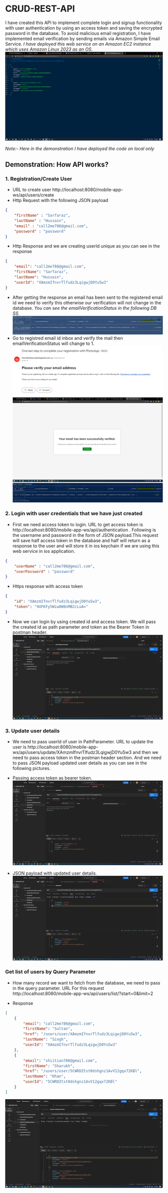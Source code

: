 # CRUD-REST-API
I have created this API to implement complete login and signup functionality with user authentication by using an access token and saving the encrypted password in the database. To avoid malicious email registration, I have implemented email verification by sending emails via Amazon Simple Email Service. _I have deployed this web service on an Amazon EC2 instance which uses Amazon Linux 2023 as an OS_.
![img](https://github.com/Sarfaraz-Hussain/CRUD-REST-API/blob/master/images/Screenshot%20(43).png)

_Note:- Here in the demonstration I have deployed the code on local only_

## Demonstration: How API works?
### 1. Registration/Create User 
- URL to create user http://localhost:8080/mobile-app-ws/api/users/create
- Http Request with the following JSON payload
```json
{
    "firstName" : "Sarfaraz",
    "lastName" : "Hussain",
    "email" : "call2me786@gmail.com",
    "password" : "password"
}
```   
- Http Response and we are creating userId unique as you can see in the response
```Json
{
    "email": "call2me786@gmail.com",
    "firstName": "Sarfaraz",
    "lastName": "Hussain",
    "userId": "XAmzmIfnvrTlfudz3LqigwjD0Yu5w3"
}
```
- After getting the response an email has been sent to the registered email id we need to verify this otherwise our verification will not change in the database. 
_You can see the emailVerificationStatus in the following DB SS._
![img](https://github.com/Sarfaraz-Hussain/CRUD-REST-API/blob/master/images/db1.png)
- Go to registred email id inbox and verify the mail then emailVerificationStatus will change to 1.
![img](https://github.com/Sarfaraz-Hussain/CRUD-REST-API/blob/master/images/email.png)
![img](https://github.com/Sarfaraz-Hussain/CRUD-REST-API/blob/master/images/Screenshot%20(37).png)
![img](https://github.com/Sarfaraz-Hussain/CRUD-REST-API/blob/master/images/Capture.PNG)

### 2. Login with user credentials that we have just created 
- First we need access token to login. URL to get access token is http://localhost:8080/mobile-app-ws/api/authentication . Following is the username and password in the form of JSON payload.This request will save half access token in the database and half will return as a response to the user and will store it in ios keychain if we are using this web service in ios application. 
```json
{
    "userName" : "call2me786@gmail.com",
    "userPassword" : "password"
}
```
- Https response with access token 
```json
{
    "id": "XAmzmIfnvrTlfudz3LqigwjD0Yu5w3",
    "token": "9UFKFy5Wiw0W8nMB2cLuA="
}
```
- Now we can login by using created id and access token. We will pass the created id as path parameter and token as the Bearer Token in postman header. 
![img](https://github.com/Sarfaraz-Hussain/CRUD-REST-API/blob/master/images/Screenshot%20(38).png)


### 3. Update user details
- We need to pass userId of user in PathParameter. URL to update the user is http://localhost:8080/mobile-app-ws/api/users/update/XAmzmIfnvrTlfudz3LqigwjD0Yu5w3 and then we need to pass access token in the postman header section. And we need to pass JSON payload updated user details as you can see in the following pictures.

- Passing access token as bearer token.
![img](https://github.com/Sarfaraz-Hussain/CRUD-REST-API/blob/master/images/Screenshot%20(40).png)

- JSON payload with updated user details.
![img](https://github.com/Sarfaraz-Hussain/CRUD-REST-API/blob/master/images/Screenshot%20(39).png)

### Get list of users by Query Parameter
- How many record we want to fetch from the database, we need to pass in the query parameter. URL For this request http://localhost:8080/mobile-app-ws/api/users/list/?start=0&limit=2

- Response 
```json
[
    {
        "email": "call2me786@gmail.com",
        "firstName": "Sultan",
        "href": "/users/user/XAmzmIfnvrTlfudz3LqigwjD0Yu5w3",
        "lastName": "Singh",
        "userId": "XAmzmIfnvrTlfudz3LqigwjD0Yu5w3"
    },
    {
        "email": "shiitian786@gmail.com",
        "firstName": "Sharukh",
        "href": "/users/user/5CWRDZtst0dshgnz1AvV12gqx72KBl",
        "lastName": "Khan",
        "userId": "5CWRDZtst0dshgnz1AvV12gqx72KBl"
    }
]
```
![img](https://github.com/Sarfaraz-Hussain/CRUD-REST-API/blob/master/images/Screenshot%20(42).png)
